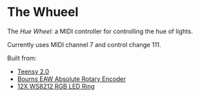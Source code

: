 The Whueel
==========

The _Hue Wheel_: a MIDI controller for controlling the hue of lights.

Currently uses MIDI channel 7 and control change 111.

Built from:
* [Teensy 2.0](https://www.pjrc.com/store/teensy.html)
* [Bourns EAW Absolute Rotary Encoder](https://www.bourns.com/products/encoders/contacting-encoders/product/EAW)
* [12X WS8212 RGB LED Ring](http://www.diymalls.com/OLED?product_id=345)

